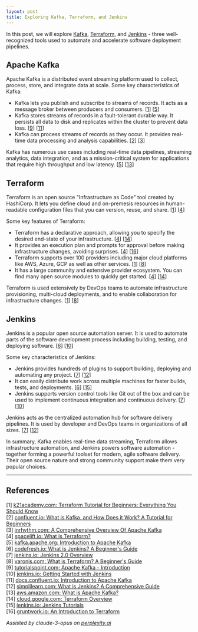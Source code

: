 ```yaml
---
layout: post
title: Exploring Kafka, Terraform, and Jenkins
---
```


In this post, we will explore [Kafka](https://kafka.apache.org/intro), [Terraform](https://www.terraform.io/), and [Jenkins](https://www.jenkins.io/) - three well-recognized tools used to automate and accelerate software deployment pipelines.

## Apache Kafka

Apache Kafka is a distributed event streaming platform used to collect, process, store, and integrate data at scale. Some key characteristics of Kafka:

- Kafka lets you publish and subscribe to streams of records. It acts as a message broker between producers and consumers. [[1](#ref-1)] [[5](#ref-5)]
- Kafka stores streams of records in a fault-tolerant durable way. It persists all data to disk and replicates within the cluster to prevent data loss. [[9](#ref-9)] [[11](#ref-11)]
- Kafka can process streams of records as they occur. It provides real-time data processing and analysis capabilities. [[2](#ref-2)] [[3](#ref-3)]

Kafka has numerous use cases including real-time data pipelines, streaming analytics, data integration, and as a mission-critical system for applications that require high throughput and low latency. [[5](#ref-5)] [[13](#ref-13)]

## Terraform

Terraform is an open source "Infrastructure as Code" tool created by HashiCorp. It lets you define cloud and on-premesis resources in human-readable configuration files that you can version, reuse, and share. [[1](#ref-1)] [[4](#ref-4)] 

Some key features of Terraform:

- Terraform has a declarative approach, allowing you to specify the desired end-state of your infrastructure. [[4](#ref-4)] [[14](#ref-14)]
- It provides an execution plan and prompts for approval before making infrastructure changes, avoiding surprises. [[4](#ref-4)] [[16](#ref-16)]
- Terraform supports over 100 providers including major cloud platforms like AWS, Azure, GCP as well as other services. [[1](#ref-1)] [[8](#ref-8)]
- It has a large community and extensive provider ecosystem. You can find many open source modules to quickly get started. [[4](#ref-4)] [[14](#ref-14)]

Terraform is used extensively by DevOps teams to automate infrastructure provisioning, multi-cloud deployments, and to enable collaboration for infrastructure changes. [[1](#ref-1)] [[8](#ref-8)]

## Jenkins

Jenkins is a popular open source automation server. It is used to automate parts of the software development process including building, testing, and deploying software. [[6](#ref-6)] [[10](#ref-10)]

Some key characteristics of Jenkins:

- Jenkins provides hundreds of plugins to support building, deploying and automating any project. [[7](#ref-7)] [[12](#ref-12)]
- It can easily distribute work across multiple machines for faster builds, tests, and deployments. [[6](#ref-6)] [[15](#ref-15)]
- Jenkins supports version control tools like Git out of the box and can be used to implement continuous integration and continuous delivery. [[7](#ref-7)] [[10](#ref-10)]

Jenkins acts as the centralized automation hub for software delivery pipelines. It is used by developer and DevOps teams in organizations of all sizes. [[7](#ref-7)] [[12](#ref-12)]

In summary, Kafka enables real-time data streaming, Terraform allows infrastructure automation, and Jenkins powers software automation - together forming a powerful toolset for modern, agile software delivery. Their open source nature and strong community support make them very popular choices.

---
## References

[1] <a id="ref-1"></a> [k21academy.com: Terraform Tutorial for Beginners: Everything You Should Know](https://k21academy.com/terraform-iac/terraform-beginners-guide/)  
[2] <a id="ref-2"></a> [confluent.io: What is Kafka, and How Does it Work? A Tutorial for Beginners](https://developer.confluent.io/what-is-apache-kafka/)  
[3] <a id="ref-3"></a> [inrhythm.com: A Comprehensive Overview Of Apache Kafka](https://www.inrhythm.com/apache-kafka-overview/)  
[4] <a id="ref-4"></a> [spacelift.io: What is Terraform?](https://spacelift.io/blog/what-is-terraform)  
[5] <a id="ref-5"></a> [kafka.apache.org: Introduction to Apache Kafka](https://kafka.apache.org/intro)  
[6] <a id="ref-6"></a> [codefresh.io: What is Jenkins? A Beginner's Guide](https://codefresh.io/learn/jenkins/)  
[7] <a id="ref-7"></a> [jenkins.io: Jenkins 2.0 Overview](https://www.jenkins.io/2.0/)  
[8] <a id="ref-8"></a> [varonis.com: What is Terraform? A Beginner's Guide](https://www.varonis.com/blog/what-is-terraform)  
[9] <a id="ref-9"></a> [tutorialspoint.com: Apache Kafka - Introduction](https://www.tutorialspoint.com/apache_kafka/apache_kafka_introduction.htm)  
[10] <a id="ref-10"></a> [jenkins.io: Getting Started with Jenkins](https://www.jenkins.io/doc/book/getting-started/)  
[11] <a id="ref-11"></a> [docs.confluent.io: Introduction to Apache Kafka](https://docs.confluent.io/kafka/introduction.html)  
[12] <a id="ref-12"></a> [simplilearn.com: What is Jenkins? A Comprehensive Guide](https://www.simplilearn.com/tutorials/jenkins-tutorial/what-is-jenkins)  
[13] <a id="ref-13"></a> [aws.amazon.com: What is Apache Kafka?](https://aws.amazon.com/what-is/apache-kafka/)  
[14] <a id="ref-14"></a> [cloud.google.com: Terraform Overview](https://cloud.google.com/docs/terraform/terraform-overview)  
[15] <a id="ref-15"></a> [jenkins.io: Jenkins Tutorials](https://www.jenkins.io/doc/tutorials/)  
[16] <a id="ref-16"></a> [gruntwork.io: An Introduction to Terraform](https://blog.gruntwork.io/an-introduction-to-terraform-f17df9c6d180)  

_Assisted by claude-3-opus on [perplexity.ai](https://perplexity.ai)_

<!-- -------------------------------------------------------------- -->
<!-- 
sequence: renumber, accumulate, format

to increment numbers, use multiple cursors then emmet shortcuts

regex...
\[(\d+)\]
to
 [[$1](#ref-$1)]

regex...
\[(\d+)\] (.*)
to
[$1] <a id="ref-$1"></a> [display text]($2)  

change "Citations:" to "## References"
-->
<!-- 
Include images like this:  
<figure style="text-align: center; width:100%;">
    <img src="{{site.baseurl}}/images/experimenting_files/experimenting_18_1.svg" alt="___" style="max-width:90%; 
    height: auto; margin:3% auto; display:block;">
    <figcaption>___</figcaption>
</figure> 
-->
<!-- 
Include code snippets like this:  
```python 
def square(x):
    return x**2
``` 
-->
<!-- 
Cite like this [[2](#ref-2)], and this [[3](#ref-3)]. Use two extra spaces at end of each line for line break
---
### References  
[1] <a id="ref-1"></a> [display text](hyperlink)  
[2] <a id="ref-2"></a> [display text](hyperlink) 
[3] <a id="ref-3"></a> [display text](hyperlink)   
-->
<!-- -------------------------------------------------------------- -->